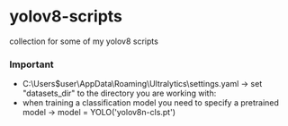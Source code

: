 # yolov8-scripts
collection for some of my yolov8 scripts


### Important
- C:\Users\$user\AppData\Roaming\Ultralytics\settings.yaml -> set "datasets_dir" to the directory you are working with:
- when training a classification model you need to specify a pretrained model -> model = YOLO('yolov8n-cls.pt')

